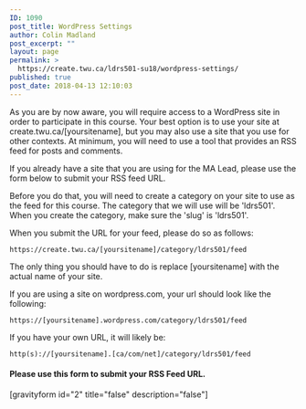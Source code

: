 ```yaml
---
ID: 1090
post_title: WordPress Settings
author: Colin Madland
post_excerpt: ""
layout: page
permalink: >
  https://create.twu.ca/ldrs501-su18/wordpress-settings/
published: true
post_date: 2018-04-13 12:10:03
---
```

As you are by now aware, you will require access to a WordPress site in order to participate in this course. Your best option is to use your site at create.twu.ca/[yoursitename], but you may also use a site that you use for other contexts. At minimum, you will need to use a tool that provides an RSS feed for posts and comments.

If you already have a site that you are using for the MA Lead, please use the form below to submit your RSS feed URL.

Before you do that, you will need to create a category on your site to use as the feed for this course. The category that we will use will be 'ldrs501'. When you create the category, make sure the 'slug' is 'ldrs501'.

When you submit the URL for your feed, please do so as follows:

```
https://create.twu.ca/[yoursitename]/category/ldrs501/feed
```

The only thing you should have to do is replace [yoursitename] with the actual name of your site.

If you are using a site on wordpress.com, your url should look like the following:
```
https://[yoursitename].wordpress.com/category/ldrs501/feed
```

If you have your own URL, it will likely be:
```
http(s)://[yoursitename].[ca/com/net]/category/ldrs501/feed
```
<h4>Please use this form to submit your RSS Feed URL.</h4>
[gravityform id="2" title="false" description="false"]